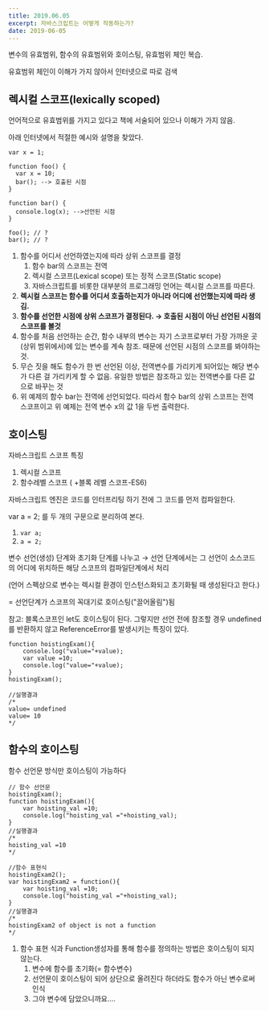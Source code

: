 ```yaml
---
title: 2019.06.05
excerpt: 자바스크립트는 어떻게 작동하는가?
date: 2019-06-05
---
```


변수의 유효범위, 함수의 유효범위와 호이스팅, 유효범위 체인 복습.

유효범위 체인이 이해가 가지 않아서 인터넷으로 따로 검색

## 렉시컬 스코프(lexically scoped)

언어적으로 유효범위를 가지고 있다고 책에 서술되어 있으나 이해가 가지 않음.

아래 인터넷에서 적절한 예시와 설명을 찾았다. 

    var x = 1;
    
    function foo() {
      var x = 10;
      bar(); --> 호출된 시점
    }
    
    function bar() {
      console.log(x); -->선언된 시점
    }

    foo(); // ?
    bar(); // ?

1. 함수를 어디서 선언하였는지에 따라 상위 스코프를 결정
    1. 함수 bar의 스코프는 전역
    2. 렉시컬 스코프(Lexical scope) 또는 정적 스코프(Static scope)
    3. 자바스크립트를 비롯한 대부분의 프로그래밍 언어는 렉시컬 스코프를 따른다.
2. **렉시컬 스코프는 함수를 어디서 호출하는지가 아니라 어디에 선언했는지에 따라 생김.**
3. **함수를 선언한 시점에 상위 스코프가 결정된다. → 호출된 시점이 아닌 선언된 시점의 스코프를 볼것**
4. 함수를 처음 선언하는 순간, 함수 내부의 변수는 자기 스코프로부터 가장 가까운 곳(상위 범위에서)에 있는 변수를 계속 참조. 때문에 선언된 시점의 스코프를 봐야하는 것.
5. 무슨 짓을 해도 함수가 한 번 선언된 이상, 전역변수를 가리키게 되어있는 해당 변수가 다른 걸 가리키게 할 수 없음. 유일한 방법은 참조하고 있는 전역변수를 다른 값으로 바꾸는 것 
6. 위 예제의 함수 bar는 전역에 선언되었다. 따라서 함수 bar의 상위 스코프는 전역 스코프이고 위 예제는 전역 변수 x의 값 1을 두번 출력한다.

## 호이스팅

자바스크립트 스코프 특징

1. 렉시컬 스코프
2. 함수레벨 스코프 ( +블록 레벨 스코프-ES6)

자바스크립트 엔진은 코드를 인터프리팅 하기 전에 그 코드를 먼저 컴파일한다.

var a = 2; 를 두 개의 구문으로 분리하여 본다.

1. `var a;`
2. `a = 2;`

변수 선언(생성) 단계와 초기화 단계를 나누고 → 선언 단계에서는 그 선언이 소스코드의 어디에 위치하든 해당 스코프의 컴파일단계에서 처리 

(언어 스펙상으로 변수는 렉시컬 환경이 인스턴스화되고 초기화될 때 생성된다고 한다.)

= 선언단계가 스코프의 꼭대기로 호이스팅("끌어올림")됨

참고: 블록스코프인 let도 호이스팅이 된다. 그렇지만 선언 전에 참조할 경우 undefined를 반환하지 않고 ReferenceError를 발생시키는 특징이 있다.

    function hoistingExam(){  
        console.log("value="+value);
        var value =10;
        console.log("value="+value);
    }
    hoistingExam();
    
    //실행결과
    /*
    value= undefined  
    value= 10  
    */

## 함수의 호이스팅

함수 선언문 방식만 호이스팅이 가능하다

    // 함수 선언문
    hoistingExam();  
    function hoistingExam(){  
        var hoisting_val =10;
        console.log("hoisting_val ="+hoisting_val);
    }
    //실행결과
    /*
    hoisting_val =10  
    */
    
    //함수 표현식
    hoistingExam2();  
    var hoistingExam2 = function(){  
        var hoisting_val =10;
        console.log("hoisting_val ="+hoisting_val);
    }
    //실행결과
    /*
    hoistingExam2 of object is not a function  
    */

1. 함수 표현 식과 Function생성자를 통해 함수를 정의하는 방법은 호이스팅이 되지 않는다.
    1. 변수에 함수를 초기화(= 함수변수)
    2. 선언문이 호이스팅이 되어 상단으로 올려진다 하더라도 함수가 아닌 변수로써 인식
    3. 그야 변수에 담았으니까요....
